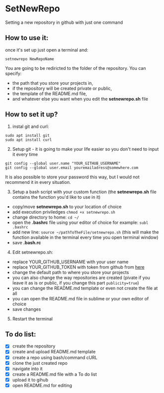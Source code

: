 
# SetNewRepo
Setting a new repository in github with just one command

## How to use it:
once it's set up just open a terminal and:

```
setnewrepo NewRepoName
```

You are going to be rediricted to the folder of the repository. You can specify:
- the path that you store your projects in, 
- if the repository will be created private or public, 
- the template of the README.md file, 
- and whatever else you want when you edit the **setnewrepo.sh** file

## How to set it up?
1. instal git and curl:

```
sudo apt install git
sudo apt install curl
```

2. Setup git - it is going to make your life easier so you don't need to input it every time

```
git config --global user.name "YOUR_GITHUB_USERNAME"
git config --global user.email youremailadress@somewhere.com
```

It is also possible to store your password this way, but I would not recommend it in every situation.

3. Setup a bash script with your custom function (the **setnewrepo.sh** file contains the function you'd like to use in it)

- copy/move **setnewrepo.sh** to your location of choice
- add execution priviledges `chmod +x setnewrepo.sh`
- change directory to home: `cd ~/`
- open the **.bashrc** file using your editor of choice for example: `subl .bashrc`
- add new line: `source ~/pathToTheFile/setnewrepo.sh` (this will make the function available in the terminal every time you open terminal window)
- save **.bash.rc**

4. Edit setnewrepo.sh:

- replace YOUR_GITHUB_USERNAME with your user name
- replace YOUR_GITHUB_TOKEN with token from github from [here](https://github.com/settings/tokens)
- change the default path to where you store your projects
- you can also change the way repositories are created (pivate if you leave it as is or public, if you change this part `publicity=true`)
- you can change the README.md template or even not create the file at all
- you can open the README.md file in sublime or your own editor of choice
- save changes

5. Restart the terminal

## To do list:

- [x] create the repository
- [x] create and upload README.md template 
- [x] create a repo using bash/command cURL 
- [x] clone the just created repo
- [x] navigate into it
- [x] create a README.md file with a To do list
- [x] upload it to gihub
- [x] open README.md for editing